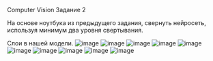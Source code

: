 Computer Vision Задание 2

На основе ноутбука из предыдущего задания, свернуть нейросеть, используя минимум два уровня свертывания.

Слои в нашей модели.
![image](https://github.com/alloe16/newmodel/assets/101383654/26968571-ac32-4c50-b357-606f20536718)
![image](https://github.com/alloe16/newmodel/assets/101383654/146b7eb1-1d98-466e-a8f5-8a6f00c7a0e2)
![image](https://github.com/alloe16/newmodel/assets/101383654/c285eafe-b463-49d9-a178-ef079b316db4)
![image](https://github.com/alloe16/newmodel/assets/101383654/eec15833-bbd1-4896-b0f4-41140215d8eb)
![image](https://github.com/alloe16/newmodel/assets/101383654/ec328623-3f27-43d4-a5f9-627ffa013673)
![image](https://github.com/alloe16/newmodel/assets/101383654/96af101a-15c3-4dbf-b8a6-e8cf7e79cc2a)
![image](https://github.com/alloe16/newmodel/assets/101383654/24df2b46-ac9b-49c1-b341-b77799cf5bc3)
![image](https://github.com/alloe16/newmodel/assets/101383654/93189b27-d438-42e4-b057-29ef5105d6a9)
![image](https://github.com/alloe16/newmodel/assets/101383654/1a7d623d-44da-4891-84fe-6ea717d4beb2)
![image](https://github.com/alloe16/newmodel/assets/101383654/6c618adf-fd7d-4d96-bbcf-32cefe5646bf)
